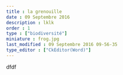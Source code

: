 ```yaml
---
title : la grenouille
date : 09 Septembre 2016
description : lklk
order : 1
type : ["biodiversité"]
miniature : frog.jpg
last_modified : 09 Septembre 2016 09-56-35
type_editor : ["CkEditor(Word)"]
---
```

<p>dfdf</p>
